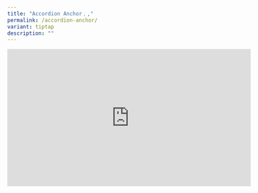 ```yaml
---
title: "Accordion Anchor﹐,"
permalink: /accordion-anchor/
variant: tiptap
description: ""
---
```

<div class="iframe-wrapper">
<iframe height="315" width="560" allowfullscreen="true" frameborder="0" src="https://www.youtube.com/embed/LCcWWbx6pXU?si=frAktlEEYlKKTWoo?&amp;autoplay=1"></iframe>
</div>
<p></p>
